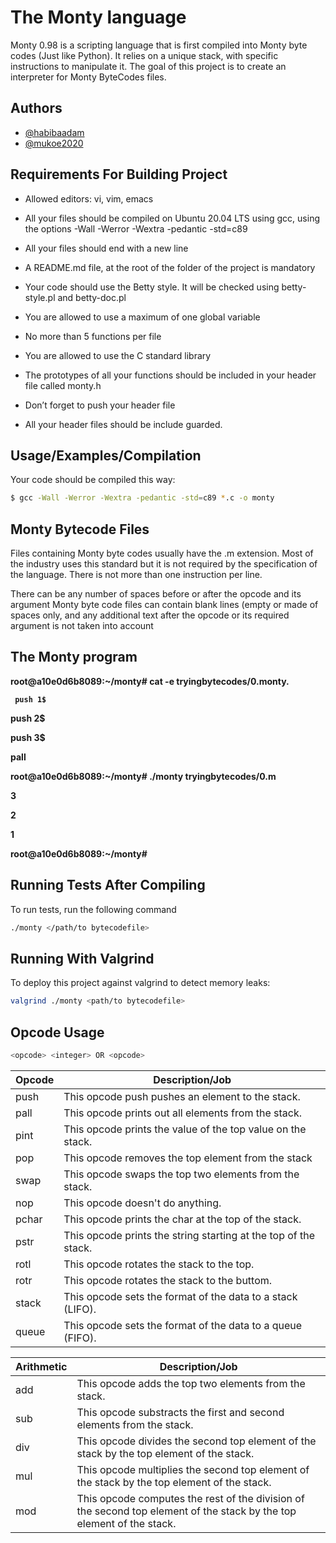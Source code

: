 # The Monty language
Monty 0.98 is a scripting language that is first compiled into Monty byte codes (Just like Python). It relies on a unique stack, with specific instructions to manipulate it. The goal of this project is to create an interpreter for Monty ByteCodes files.


## Authors

- [@habibaadam](https://www.github.com/habibaadam)
- [@mukoe2020](https://www.github.com/mukoe2020)


## Requirements For Building Project

* Allowed editors: vi, vim, emacs

* All your files should be compiled on Ubuntu 20.04 LTS using gcc, using the options -Wall -Werror -Wextra -pedantic -std=c89

* All your files should end with a new line

* A README.md file, at the root of the folder of the project is mandatory

* Your code should use the Betty style. It will be checked using betty-style.pl and betty-doc.pl

* You are allowed to use a maximum of one global variable

* No more than 5 functions per file

* You are allowed to use the C standard library

* The prototypes of all your functions should be included in your header file called monty.h

* Don’t forget to push your header file

* All your header files should be include guarded.

## Usage/Examples/Compilation

Your code should be compiled this way:
```bash
$ gcc -Wall -Werror -Wextra -pedantic -std=c89 *.c -o monty
```
## Monty Bytecode Files

Files containing Monty byte codes usually have the .m extension. Most of the industry uses this standard but it is not required by the specification of the language. There is not more than one instruction per line.

There can be any number of spaces before or after the opcode and its argument
Monty byte code files can contain blank lines (empty or made of spaces only, and any additional text after the opcode or its required argument is not taken into account

## The Monty program

<b>root@a10e0d6b8089:~/monty# cat -e tryingbytecodes/0.monty.

<code> push 1$ </code>

push 2$

push 3$

pall

root@a10e0d6b8089:~/monty# ./monty tryingbytecodes/0.m

3

2

1

root@a10e0d6b8089:~/monty# </b>

## Running Tests After Compiling

To run tests, run the following command

```bash
./monty </path/to bytecodefile>
```


## Running With Valgrind

To deploy this project against valgrind to detect memory leaks:

```bash
valgrind ./monty <path/to bytecodefile>
```

## Opcode Usage
```bash
<opcode> <integer> OR <opcode>
```

 Opcode       | Description/Job
------------- | -------------
push          | This opcode push pushes an element to the stack.
pall          | This opcode prints out all elements from the stack.
pint          | This opcode prints the value of the top value on the stack.
pop           | This opcode removes the top element from the stack
swap          | This opcode swaps the top two elements from the stack.
nop           | This opcode doesn't do anything.
pchar         | This opcode prints the char at the top of the stack.
pstr          | This opcode prints the string starting at the top of the stack.
rotl          | This opcode rotates the stack to the top.
rotr          | This opcode rotates the stack to the buttom.
stack         | This opcode sets the format of the data to a stack (LIFO).
queue         | This opcode sets the format of the data to a queue (FIFO).


Arithmetic    | Description/Job
------------  | --------------
add           | This opcode adds the top two elements from the stack.
sub           | This opcode substracts the first and second elements from the stack.
div           | This opcode divides the second top element of the stack by the top element of the stack.
mul           | This opcode multiplies the second top element of the stack by the top element of the stack.
mod           | This opcode computes the rest of the division of the second top element of the stack by the top element of the stack.


